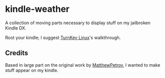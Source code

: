 kindle-weather
==============

A collection of moving parts necessary to display stuff on my jailbroken Kindle DX.

Root your kindle; I suggest [TurnKey Linux](http://www.turnkeylinux.org/blog/kindle-root)'s walkthrough.

## Credits
Based in large part on the original work by [MatthewPetrov][], I wanted to make stuff appear on my kindle.

[MatthewPetrov]: http://www.mpetroff.net/archives/2012/09/14/kindle-weather-display/
